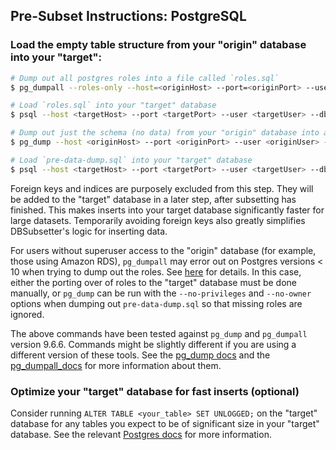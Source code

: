 ## Pre-Subset Instructions: PostgreSQL

### Load the empty table structure from your "origin" database into your "target":

```bash
# Dump out all postgres roles into a file called `roles.sql`
$ pg_dumpall --roles-only --host=<originHost> --port=<originPort> --username=<originUser> --database=<originDb> --file roles.sql

# Load `roles.sql` into your "target" database
$ psql --host <targetHost> --port <targetPort> --user <targetUser> --dbname <targetDb> --file roles.sql

# Dump out just the schema (no data) from your "origin" database into a file called `pre-data-dump.sql`
$ pg_dump --host <originHost> --port <originPort> --user <originUser> --dbname <originDbName> --section pre-data --file pre-data-dump.sql

# Load `pre-data-dump.sql` into your "target" database
$ psql --host <targetHost> --port <targetPort> --user <targetUser> --dbname <targetDb> --file pre-data-dump.sql
```

Foreign keys and indices are purposely excluded from this step. They will be added to the "target" database in a later step, after subsetting has finished. This makes inserts into your target database significantly faster for large datasets. Temporarily avoiding foreign keys also greatly simplifies DBSubsetter's logic for inserting data.

For users without superuser access to the "origin" database (for example, those using Amazon RDS), `pg_dumpall` may error out on Postgres versions < 10 when trying to dump out the roles. See [here](http://www.thatguyfromdelhi.com/2016/12/custom-pgdumpall-now-works-with-aws.html) for details.
In this case, either the porting over of roles to the "target" database must be done manually, or `pg_dump` can be run with the `--no-privileges` and `--no-owner` options when dumping out `pre-data-dump.sql` so that missing roles are ignored.

The above commands have been tested against `pg_dump` and `pg_dumpall` version 9.6.6. Commands might be slightly different if you are using a different version of these tools. See the [pg_dump docs](https://www.postgresql.org/docs/current/static/app-pg-dumpall.html) and the [pg_dumpall_docs](https://www.postgresql.org/docs/current/static/app-pg-dumpall.html) for more information about them.


### Optimize your "target" database for fast inserts (optional)

Consider running `ALTER TABLE <your_table> SET UNLOGGED;` on the "target" database for any tables you expect to be of significant size in your "target" database. See the relevant [Postgres docs](https://www.postgresql.org/docs/9.6/static/sql-createtable.html#SQL-CREATETABLE-UNLOGGED) for more information.